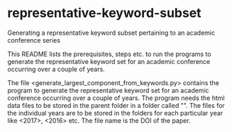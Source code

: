 # representative-keyword-subset
Generating a representative keyword subset pertaining to an academic conference series

This README lists the prerequisites, steps etc. to run the programs to generate the representative keyword set for an academic conference occurring over a couple of years.

The file <generate_largest_component_from_keywords.py> contains the program to generate the representative keyword set for an academic conference occurring over a couple of years. The program needs the html data files to be stored in the parent folder in a folder called "<html>". The files for the individual years are to be stored in the folders for each particular year like <2017>, <2016> etc. The file name is the DOI of the paper.
